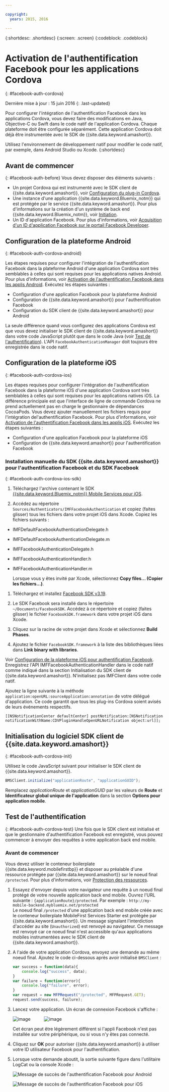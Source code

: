 ```yaml
---

copyright:
  years: 2015, 2016

---
```

{:shortdesc: .shortdesc}
{:screen: .screen}
{:codeblock: .codeblock}

# Activation de l'authentification Facebook pour les applications Cordova
{: #facebook-auth-cordova}

Dernière mise à jour : 15 juin 2016
{: .last-updated}


Pour configurer l'intégration de l'authentification Facebook dans les applications Cordova, vous devez faire des modifications en Java, Objective-C ou Swift dans le code natif de l'application Cordova. Chaque plateforme doit être configurée séparément. Cette application Cordova doit déjà être instrumentée avec le SDK de {{site.data.keyword.amashort}}. 


Utilisez l'environnement de développement natif pour modifier le code natif, par exemple, dans Android Studio ou Xcode.
{:shortdesc}

## Avant de commencer
{: #facebook-auth-before}
Vous devez disposer des éléments suivants :
* Un projet Cordova qui est instrumenté avec le SDK client de {{site.data.keyword.amashort}}, voir [Configuration du plug-in Cordova](https://console.{DomainName}/docs/services/mobileaccess/getting-started-cordova.html).
* Une instance d'une application {{site.data.keyword.Bluemix_notm}} qui est protégée par le service {{site.data.keyword.amashort}}. Pour plus d'informations sur la création d'un système de back end {{site.data.keyword.Bluemix_notm}}, voir [Initiation](index.html).
* Un ID d'application Facebook. Pour plus d'informations, voir
[Acquisition d'un ID d'application Facebook sur le
portail Facebook Developer](https://console.{DomainName}/docs/services/mobileaccess/facebook-auth-overview.html#facebook-appID).



## Configuration de la plateforme Android
{: #facebook-auth-cordova-android}

Les étapes requises pour configurer l'intégration de l'authentification Facebook dans la plateforme Android d'une application Cordova sont très semblables à celles qui sont requises pour les applications natives Android. Pour plus d'informations, voir [Activation de l'authentification Facebook dans les applis Android](https://console.{DomainName}/docs/services/mobileaccess/facebook-auth-android.html). Exécutez les étapes suivantes :

* Configuration d'une application Facebook pour la plateforme Android
* Configuration de {{site.data.keyword.amashort}} pour l'authentification Facebook
* Configuration du SDK client de {{site.data.keyword.amashort}} pour Android

La seule différence quand vous configurez des applications Cordova est que vous devez initialiser le SDK client de {{site.data.keyword.amashort}} dans votre code JavaScript plutôt que dans le code Java (voir [Test de l'authentification](#facebook-auth-cordova-test)). L'API `FacebookAuthenticationManager` doit toujours être enregistrée dans le code natif.

## Configuration de la plateforme iOS
{: #facebook-auth-cordova-ios}

Les étapes requises pour configurer l'intégration de l'authentification Facebook dans la plateforme iOS d'une application Cordova sont très semblables à celles qui sont requises pour les applications natives iOS. La différence principale est que l'interface de ligne de commande Cordova ne prend actuellement pas en charge le gestionnaire de dépendances CocoaPods. Vous devez ajouter manuellement les fichiers requis pour l'intégration del'authentification Facebook. Pour plus d'informations, voir [Activation de l'authentification Facebook dans les applis iOS](https://console.{DomainName}/docs/services/mobileaccess/facebook-auth-ios.html). Exécutez les étapes suivantes :

* Configuration d'une application Facebook pour la plateforme iOS
* Configuration de {{site.data.keyword.amashort}} pour l'authentification Facebook

### Installation manuelle du SDK {{site.data.keyword.amashort}} pour l'authentification Facebook et du SDK Facebook
{: #facebook-auth-cordova-ios-sdk}
1. Téléchargez l'archive contenant le SDK [{{site.data.keyword.Bluemix_notm}} Mobile Services pour iOS](https://hub.jazz.net/git/bluemixmobilesdk/imf-ios-sdk/archive?revstr=master).

1. Accédez au répertoire `Sources/Authenticators/IMFFacebookAuthentication` et copiez (faites glisser) tous les fichiers dans votre projet iOS dans Xcode. Copiez les fichiers suivants :
  * IMFDefaultFacebookAuthenticationDelegate.h
  * IMFDefaultFacebookAuthenticationDelegate.m
  * IMFFacebookAuthenticationDelegate.h
  * IMFFacebookAuthenticationHandler.h
  * IMFFacebookAuthenticationHandler.m

	Lorsque vous y êtes invité par Xcode, sélectionnez **Copy files... (Copier les fichiers...)**.

1. Téléchargez et installez [Facebook SDK v3.19](https://developers.facebook.com/resources/facebook-ios-sdk-3.19.pkg).

1. Le SDK Facebook sera installé dans le répertoire `~/Documents/FacebookSDK`. Accédez à ce répertoire et copiez (faites glisser) le fichier
`FacebookSDK.framework` dans votre projet iOS dans Xcode.

1. 	Cliquez sur la racine de votre projet dans Xcode et sélectionnez **Build Phases**.

1. Ajoutez le fichier `FacebookSDK.framework` à la liste des bibliothèques liées dans **Link binary with libraries**.

 Voir [Configuration de la plateforme iOS pour
authentification Facebook](https://console.{DomainName}/docs/services/mobileaccess/facebook-auth-ios.html). Enregistrez l'API IMFFacebookAuthenticationHandler dans le code natif comme indiqué dans la section Initialisation du SDK client de {{site.data.keyword.amashort}}. N'initialisez pas IMFClient dans votre code
natif.

Ajoutez la ligne suivante à la méthode `application:openURL:sourceApplication:annotation` de votre délégué d'application. Ce code garantit que
tous les plug-ins Cordova soient avisés de leurs événements respectifs.

```
[[NSNotificationCenter defaultCenter] postNotification:[NSNotification notificationWithName:CDVPluginHandleOpenURLNotification object:url]];      
```

## Initialisation du logiciel SDK client de {{site.data.keyword.amashort}}
{: #facebook-auth-cordova-init}

Utilisez le code JavaScript suivant pour initialiser le SDK client de {{site.data.keyword.amashort}}.

```JavaScript
BMSClient.initialize("applicationRoute", "applicationGUID");
```

Remplacez *applicationRoute* et *applicationGUID* par les valeurs de **Route** et
**Identificateur global unique de l'application** dans la section **Options pour application mobile**.

## Test de l'authentification
{: #facebook-auth-cordova-test}
Une fois que le SDK client est initialisé et que le gestionnaire d'authentification Facebook est enregistré, vous pouvez commencer à envoyer des requêtes à
votre application back end mobile.

### Avant de commencer
Vous devez utiliser le conteneur boilerplate {{site.data.keyword.mobilefirstbp}} et disposer au préalable d'une ressource protégée par {{site.data.keyword.amashort}} sur le noeud final `/protected`. Pour plus d'informations, voir [Protection des ressources](https://console.{DomainName}/docs/services/mobileaccess/protecting-resources.html).

1. Essayez d'envoyer depuis votre navigateur une requête à un noeud final protégé de votre nouvelle application back end mobile. Ouvrez l'URL suivante :
`{applicationRoute}/protected`. Par exemple : `http://my-mobile-backend.mybluemix.net/protected`
<br/>Le noeud final `/protected` d'une application back end mobile créée avec le conteneur boilerplate MobileFirst Services Starter est
protégée par {{site.data.keyword.amashort}}. Un message signalant l'interdiction d'accéder au site (`Unauthorized`) est renvoyé au navigateur. Ce message est renvoyé car ce noeud final n'est accessible qu'aux applications mobiles instrumentées avec le SDK client de {{site.data.keyword.amashort}}.

1. A l'aide de votre application Cordova, envoyez une demande au même noeud final. Ajoutez le code ci-dessous après avoir initialisé `BMSClient` :

	```JavaScript
	var success = function(data){
    	console.log("success", data);
    }
	var failure = function(error){
    	console.log("failure", error);
    }
	var request = new MFPRequest("/protected", MFPRequest.GET);
	request.send(success, failure);
	```

1. Lancez votre application. Un écran de connexion Facebook s'affiche :

	![image](images/android-facebook-login.png) &nbsp;&nbsp;&nbsp;&nbsp;&nbsp;&nbsp;&nbsp;&nbsp;&nbsp;	![image](images/ios-facebook-login.png)

	Cet écran peut être légèrement différent si l'appli Facebook n'est pas installée sur votre périphérique, ou si vous n'y êtes pas connecté.

1. Cliquez sur **OK** pour autoriser {{site.data.keyword.amashort}} à utiliser votre ID utilisateur Facebook pour l'authentification.

1. 	Lorsque votre demande aboutit, la sortie suivante figure dans l'utilitaire LogCat ou la console Xcode :

	![Message de succès de l'authentification Facebook pour Android](images/android-facebook-login-success.png)

	![Message de succès de l'authentification Facebook pour iOS ](images/ios-facebook-login-success.png)
